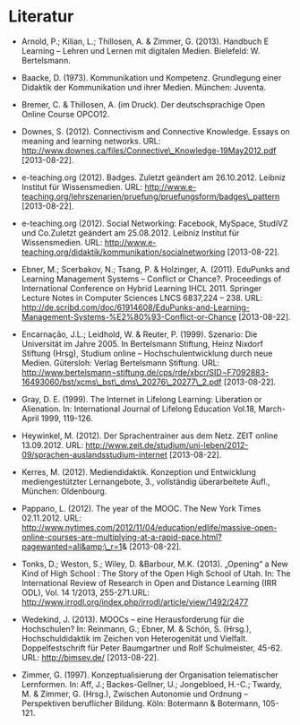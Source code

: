 # Literatur

- Arnold, P.; Kilian, L.; Thillosen, A. &amp; Zimmer, G. (2013). Handbuch E Learning – Lehren und Lernen mit digitalen Medien. Bielefeld: W. Bertelsmann.

- Baacke, D. (1973). Kommunikation und Kompetenz. Grundlegung einer Didaktik der Kommunikation und ihrer Medien. München: Juventa.

- Bremer, C. &amp; Thillosen, A. (im Druck). Der deutschsprachige Open Online Course OPCO12.

- Downes, S. (2012). Connectivism and Connective Knowledge. Essays on meaning and learning networks. URL: http://www.downes.ca/files/Connective\_Knowledge-19May2012.pdf \[2013-08-22].

- e-teaching.org (2012). Badges. Zuletzt geändert am 26.10.2012. Leibniz Institut für Wissensmedien. URL: http://www.e-teaching.org/lehrszenarien/pruefung/pruefungsform/badges\_pattern \[2013-08-22].

- e-teaching.org (2012). Social Networking: Facebook, MySpace, StudiVZ und Co.Zuletzt geändert am 25.08.2012. Leibniz Institut für Wissensmedien. URL: http://www.e-teaching.org/didaktik/kommunikation/socialnetworking \[2013-08-22].

- Ebner, M.; Scerbakov, N.; Tsang, P. &amp; Holzinger, A. (2011). EduPunks and Learning Management Systems – Conflict or Chance?. Proceedings of International Conference on Hybrid Learning IHCL 2011. Springer Lecture Notes in Computer Sciences LNCS 6837,224 – 238. URL: http://de.scribd.com/doc/61914608/EduPunks-and-Learning-Management-Systems-%E2%80%93-Conflict-or-Chance \[2013-08-22].

- Encarnação, J.L.; Leidhold, W. &amp; Reuter, P. (1999). Szenario: Die Universität im Jahre 2005. In Bertelsmann Stiftung, Heinz Nixdorf Stiftung (Hrsg), Studium online – Hochschulentwicklung durch neue Medien. Gütersloh: Verlag Bertelsmann Stiftung. URL: http://www.bertelsmann¬stiftung.de/cps/rde/xbcr/SID¬F7092883-16493060/bst/xcms\_bst\_dms\_20276\_20277\_2.pdf \[2013-08-22].

- Gray, D. E. (1999). The Internet in Lifelong Learning: Liberation or Alienation. In: International Journal of Lifelong Education Vol.18, March-April 1999, 119-126.

- Heywinkel, M. (2012). Der Sprachentrainer aus dem Netz. ZEIT online 13.09.2012. URL: http://www.zeit.de/studium/uni-leben/2012-09/sprachen-auslandsstudium-internet \[2013-08-22].

- Kerres, M. (2012). Mediendidaktik. Konzeption und Entwicklung mediengestützter Lernangebote, 3., vollständig überarbeitete Aufl., München: Oldenbourg.

- Pappano, L. (2012). The year of the MOOC. The New York Times 02.11.2012. URL: http://www.nytimes.com/2012/11/04/education/edlife/massive-open-online-courses-are-multiplying-at-a-rapid-pace.html?pagewanted=all&amp;\_r=1&amp; \[2013-08-22].

- Tonks, D.; Weston, S.; Wiley, D. &amp;Barbour, M.K. (2013). „Opening“ a New Kind of High School : The Story of the Open High School of Utah. In: The International Review of Research in Open and Distance Learning (IRR ODL), Vol. 14 1/2013, 255-271.URL: http://www.irrodl.org/index.php/irrodl/article/view/1492/2477

- Wedekind, J. (2013). MOOCs – eine Herausforderung für die Hochschulen? In: Reinmann, G.; Ebner, M. &amp; Schön, S. (Hrsg.), Hochschuldidaktik im Zeichen von Heterogenität und Vielfalt. Doppelfestschrift für Peter Baumgartner und Rolf Schulmeister, 45-62. URL: http://bimsev.de/ \[2013-08-22].

- Zimmer, G. (1997). Konzeptualisierung der Organisation telematischer Lernformen. In: Aff, J.; Backes-Gellner, U.; Jongebloed, H.-C.; Twardy, M. &amp; Zimmer, G. (Hrsg.), Zwischen Autonomie und Ordnung – Perspektiven beruflicher Bildung. Köln: Botermann &amp; Botermann, 105-121.
